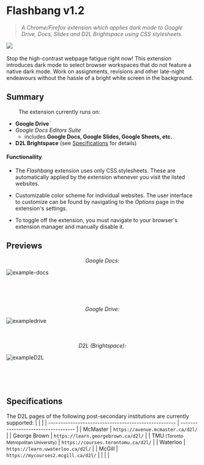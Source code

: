 # Flashbang v1.2
>*A Chrome/Firefox extension which applies dark mode to Google Drive, Docs, Slides and *D2L Brightspace* using CSS stylesheets.* 

<img src="https://github.com/user-attachments/assets/13147961-ed87-4929-a2e5-506f983a2a68" style="display: block; margin-left: auto; margin-right: auto;: center"><br>
Stop the high-contrast webpage fatigue right now! This extension introduces dark mode to select browser workspaces that do not feature a native dark mode. Work on assignments, revisions and other late-night endeavours without the hassle of a bright white screen in the background.
<br>

## Summary
&emsp;&emsp;
The extension currently runs on:
* **Google Drive**
* *Google Docs Editors Suite*
    * includes **Google Docs, Google Slides, Google Sheets, etc.**
* **D2L Brightspace** (see [Specifications](#specifications) for details)

<h4>Functionaility</h4>

* The *Flashbang* extension uses only CSS stylesheets. These are automatically applied by the extension whenever you visit the listed websites. 

* Customizable color scheme for individual websites. The user interface to customize can be found by navigating to the *Options* page in the extension's settings.
* To toggle off the extension, you must navigate to your browser's extension manager and manually disable it.

## Previews
<p align=center><em>Google Docs:</em></p>

![example-docs](https://github.com/user-attachments/assets/9115892a-3713-4b49-8bc0-e4cdd6996d0f)

<br><br><br>
<p align=center><em>Google Drive:</em></p>

![exampledrive](https://github.com/user-attachments/assets/83f47bf5-1314-4090-8d11-73a3a332079f)
<br><br><br>
<p align=center><em>D2L (Brightspace):</em></p>

![exampleD2L](https://github.com/user-attachments/assets/2e4dadb9-447b-4f61-928d-08111348f0ab)

<br><br><br>
## Specifications
The D2L pages of the following post-secondary institutions are currently supported:
|                                                      |                                     |
| ---------------------------------------------------- | ----------------------------------- |
| McMaster                                             | `https://avenue.mcmaster.ca/d2l/`   |
| George Brown                                         | `https://learn.georgebrown.ca/d2l/` |
| TMU <small>(Toronto Metropolitan University)</small> | `https://courses.torontomu.ca/d2l/` |
| Waterloo                                             | `https://learn.uwaterloo.ca/d2l/`   |
| McGill                                               | `https://mycourses2.mcgill.ca/d2l/` |
|                                                      |                                     |
